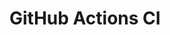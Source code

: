 # GitHub Actions CI
















































































































































































































































































































































































































































































































































































































































































































































































































































































































































































































































































































































































































































































































































































































































































































































































































































































































































































































































































































































































































































































































































































































































































































































































































































































































































































































































































































































































































































































































































































































































































































































































































































































































































































































































































































































































































































